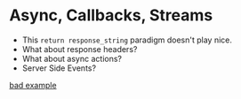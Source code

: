 # Async, Callbacks, Streams #

- This `return response_string` paradigm doesn't play nice.
- What about response headers? 
- What about async actions?
- Server Side Events?

[bad example](bad_example.md)
